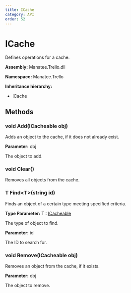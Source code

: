 ```yaml
---
title: ICache
category: API
order: 52
---
```


# ICache

Defines operations for a cache.

**Assembly:** Manatee.Trello.dll

**Namespace:** Manatee.Trello

**Inheritance hierarchy:**

- ICache

## Methods

### void Add(ICacheable obj)

Adds an object to the cache, if it does not already exist.

**Parameter:** obj

The object to add.

### void Clear()

Removes all objects from the cache.

### T Find&lt;T&gt;(string id)

Finds an object of a certain type meeting specified criteria.

**Type Parameter:** T : [ICacheable](ICacheable#icacheable)

The type of object to find.

**Parameter:** id

The ID to search for.

### void Remove(ICacheable obj)

Removes an object from the cache, if it exists.

**Parameter:** obj

The object to remove.

